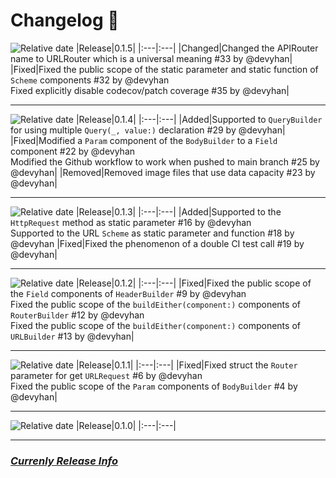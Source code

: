 # Changelog 📝

![Relative date](https://img.shields.io/date/1671761657)
|Release|0.1.5|
|:---|:---|
|Changed|Changed the APIRouter name to URLRouter which is a universal meaning #33 by @devyhan|
|Fixed|Fixed the public scope of the static parameter and static function of `Scheme` components #32 by @devyhan <br/> Fixed explicitly disable codecov/patch coverage #35 by @devyhan|

---

![Relative date](https://img.shields.io/date/1671605792)
|Release|0.1.4|
|:---|:---|
|Added|Supported to `QueryBuilder` for using multiple `Query(_, value:)` declaration #29 by @devyhan|
|Fixed|Modified a `Param` component of the `BodyBuilder` to a `Field` component #22 by @devyhan <br/> Modified the Github workflow to work when pushed to main branch #25 by @devyhan|
|Removed|Removed image files that use data capacity #23 by @devyhan|

--- 

![Relative date](https://img.shields.io/date/1671433162)
|Release|0.1.3|
|:---|:---|
|Added|Supported to the `HttpRequest` method as static parameter #16 by @devyhan <br/> Supported to the URL `Scheme` as static parameter and function #18 by @devyhan
|Fixed|Fixed the phenomenon of a double CI test call #19 by @devyhan|

---

![Relative date](https://img.shields.io/date/1671097337)
|Release|0.1.2|
|:---|:---|
|Fixed|Fixed the public scope of the `Field` components of `HeaderBuilder` #9 by @devyhan <br/> Fixed the public scope of the `buildEither(component:)` components of `RouterBuilder` #12 by @devyhan <br/> Fixed the public scope of the `buildEither(component:)` components of `URLBuilder` #13 by @devyhan|

---

![Relative date](https://img.shields.io/date/1671068209)
|Release|0.1.1|
|:---|:---|
|Fixed|Fixed struct the `Router` parameter for get `URLRequest` #6 by @devyhan <br/> Fixed the public scope of the `Param` components of `BodyBuilder` #4 by @devyhan|

---

![Relative date](https://img.shields.io/date/1670996156)
|Release|0.1.0|
|:---|:---|

---

### *[Currenly Release Info](https://github.com/devyhan/APIRouter/releases)*